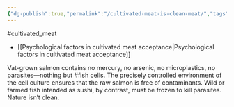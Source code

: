 ```yaml
---
{"dg-publish":true,"permalink":"/cultivated-meat-is-clean-meat/","tags":["#cultivated_meat","#narratives","#fish"],"created":"2025-10-23T17:42:47.858+01:00","updated":"2025-10-23T17:42:47.859+01:00"}
---
```


#cultivated_meat 

- [[Psychological factors in cultivated meat acceptance\|Psychological factors in cultivated meat acceptance]]

Vat-grown salmon contains no mercury, no arsenic, no microplastics, no parasites—nothing but #fish cells. The precisely controlled environment of the cell culture ensures that the raw salmon is free of contaminants. Wild or farmed fish intended as sushi, by contrast, must be frozen to kill parasites. Nature isn’t clean.